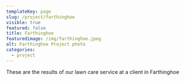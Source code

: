 ```yaml
---
templateKey: page
slug: /project/farthinghoe
visible: true
featured: false
title: Farthinghoe 
featuredimage: /img/farthinghoe.jpeg
alt: Farthinghoe Project photo
categories:
  - project
---
```

These are the results of our lawn care service at a client in Farthinghoe
